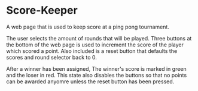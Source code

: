 # Score-Keeper
A web page that is used to keep score at a ping pong tournament.

The user selects the amount of rounds that will be played. 
Three buttons at the bottom of the web page is used to increment the score of the player which scored a point.
Also included is a reset button that defaults the scores and round selector back to 0.

After a winner has been assigned, The winner's score is marked in green and the loser in red. 
This state also disables the buttons so that no points can be awarded anyomre unless the reset button has been pressed.
